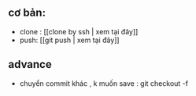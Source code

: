 ## cơ bản:
- clone : [[clone by ssh | xem tại đây]]
-  push: [[git push | xem tại đây]]

## advance 
- chuyển commit khác , k muốn save : git checkout -f <ma commit>
